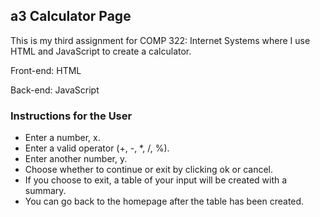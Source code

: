 ## a3 Calculator Page

This is my third assignment for COMP 322: Internet Systems where I use HTML and JavaScript to create a calculator.

Front-end: HTML

Back-end: JavaScript

### Instructions for the User
- Enter a number, x.
- Enter a valid operator (+, -, *, /, %).
- Enter another number, y.
- Choose whether to continue or exit by clicking ok or cancel.
- If you choose to exit, a table of your input will be created with a summary.
- You can go back to the homepage after the table has been created.